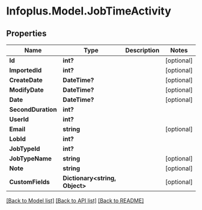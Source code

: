 # Infoplus.Model.JobTimeActivity
## Properties

Name | Type | Description | Notes
------------ | ------------- | ------------- | -------------
**Id** | **int?** |  | [optional] 
**ImportedId** | **int?** |  | [optional] 
**CreateDate** | **DateTime?** |  | [optional] 
**ModifyDate** | **DateTime?** |  | [optional] 
**Date** | **DateTime?** |  | [optional] 
**SecondDuration** | **int?** |  | 
**UserId** | **int?** |  | 
**Email** | **string** |  | [optional] 
**LobId** | **int?** |  | 
**JobTypeId** | **int?** |  | 
**JobTypeName** | **string** |  | [optional] 
**Note** | **string** |  | [optional] 
**CustomFields** | **Dictionary&lt;string, Object&gt;** |  | [optional] 

[[Back to Model list]](../README.md#documentation-for-models) [[Back to API list]](../README.md#documentation-for-api-endpoints) [[Back to README]](../README.md)


